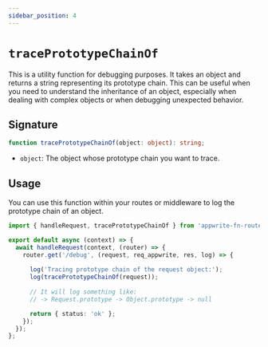 ```yaml
---
sidebar_position: 4
---
```


# `tracePrototypeChainOf`

This is a utility function for debugging purposes. It takes an object and returns a string representing its prototype chain. This can be useful when you need to understand the inheritance of an object, especially when dealing with complex objects or when debugging unexpected behavior.

## Signature

```typescript
function tracePrototypeChainOf(object: object): string;
```

-   `object`: The object whose prototype chain you want to trace.

## Usage

You can use this function within your routes or middleware to log the prototype chain of an object.

```typescript
import { handleRequest, tracePrototypeChainOf } from 'appwrite-fn-router';

export default async (context) => {
  await handleRequest(context, (router) => {
    router.get('/debug', (request, req_appwrite, res, log) => {
      
      log('Tracing prototype chain of the request object:');
      log(tracePrototypeChainOf(request));
      
      // It will log something like:
      // -> Request.prototype -> Object.prototype -> null

      return { status: 'ok' };
    });
  });
};
```

